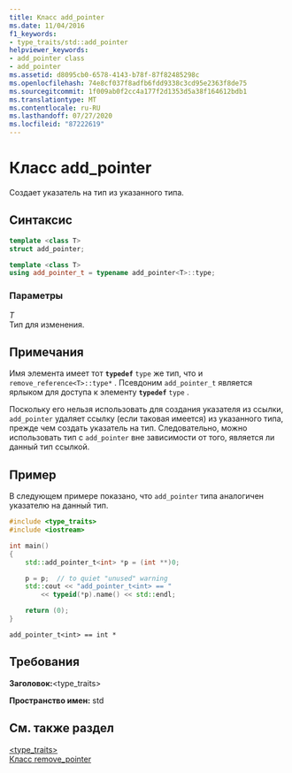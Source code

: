 ```yaml
---
title: Класс add_pointer
ms.date: 11/04/2016
f1_keywords:
- type_traits/std::add_pointer
helpviewer_keywords:
- add_pointer class
- add_pointer
ms.assetid: d8095cb0-6578-4143-b78f-87f82485298c
ms.openlocfilehash: 74e8cf037f8adfb6fdd9338c3cd95e2363f8de75
ms.sourcegitcommit: 1f009ab0f2cc4a177f2d1353d5a38f164612bdb1
ms.translationtype: MT
ms.contentlocale: ru-RU
ms.lasthandoff: 07/27/2020
ms.locfileid: "87222619"
---
```

# <a name="add_pointer-class"></a>Класс add_pointer

Создает указатель на тип из указанного типа.

## <a name="syntax"></a>Синтаксис

```cpp
template <class T>
struct add_pointer;

template <class T>
using add_pointer_t = typename add_pointer<T>::type;
```

### <a name="parameters"></a>Параметры

*T*\
Тип для изменения.

## <a name="remarks"></a>Примечания

Имя элемента имеет тот **`typedef`** `type` же тип, что и `remove_reference<T>::type*` . Псевдоним `add_pointer_t` является ярлыком для доступа к элементу **`typedef`** `type` .

Поскольку его нельзя использовать для создания указателя из ссылки, `add_pointer` удаляет ссылку (если таковая имеется) из указанного типа, прежде чем создать указатель на тип. Следовательно, можно использовать тип с `add_pointer` вне зависимости от того, является ли данный тип ссылкой.

## <a name="example"></a>Пример

В следующем примере показано, что `add_pointer` типа аналогичен указателю на данный тип.

```cpp
#include <type_traits>
#include <iostream>

int main()
{
    std::add_pointer_t<int> *p = (int **)0;

    p = p;  // to quiet "unused" warning
    std::cout << "add_pointer_t<int> == "
        << typeid(*p).name() << std::endl;

    return (0);
}
```

```Output
add_pointer_t<int> == int *
```

## <a name="requirements"></a>Требования

**Заголовок:**\<type_traits>

**Пространство имен:** std

## <a name="see-also"></a>См. также раздел

[<type_traits>](type-traits.md)\
[Класс remove_pointer](remove-pointer-class.md)
